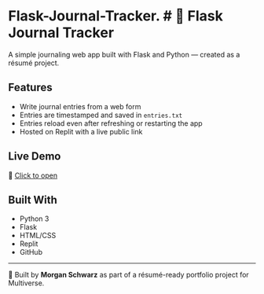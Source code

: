 # Flask-Journal-Tracker. # 📝 Flask Journal Tracker

A simple journaling web app built with Flask and Python — created as a résumé project.

## Features
- Write journal entries from a web form
- Entries are timestamped and saved in `entries.txt`
- Entries reload even after refreshing or restarting the app
- Hosted on Replit with a live public link

## Live Demo
🔗 [Click to open](https://your-repl-name.username.repl.co)

## Built With
- Python 3
- Flask
- HTML/CSS
- Replit
- GitHub

---

💼 Built by **Morgan Schwarz** as part of a résumé-ready portfolio project for Multiverse.
